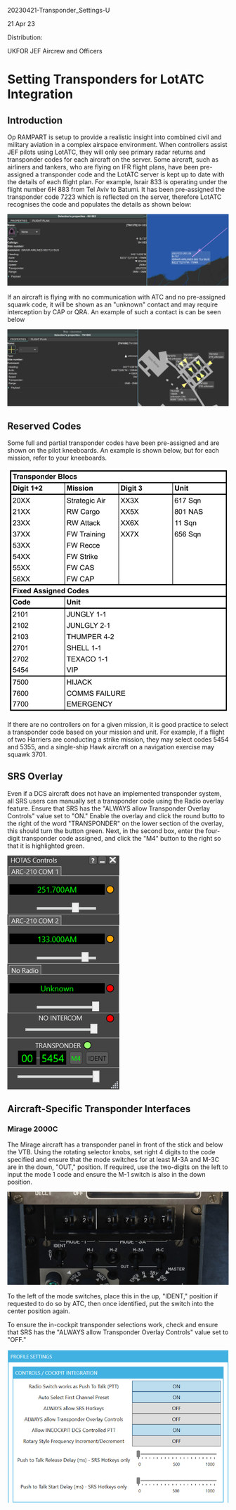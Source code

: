 20230421-Transponder_Settings-U

21 Apr 23

Distribution:

UKFOR JEF Aircrew and Officers

# Setting Transponders for LotATC Integration

## Introduction

Op RAMPART is setup to provide a realistic insight into combined civil and military aviation in a complex airspace environment.
When controllers assist JEF pilots using LotATC, they will only see primary radar returns and transponder codes for each aircraft on the server.
Some aircraft, such as airliners and tankers, who are flying on IFR flight plans, have been pre-assigned a transponder code and the LotATC server is kept up to date with the details of each flight plan.
For example, Israir 833 is operating under the flight number 6H 883 from Tel Aviv to Batumi.
It has been pre-assigned the transponder code 7223 which is reflected on the server, therefore LotATC recognises the code and populates the details as shown below:

![6H883](6H883.png)

If an aircraft is flying with no communication with ATC and no pre-assigned squawk code, it will be shown as an "unknown" contact and may require interception by CAP or QRA.
An example of such a contact is can be seen below

![Unknown](UNK.png)

## Reserved Codes

Some full and partial transponder codes have been pre-assigned and are shown on the pilot kneeboards.
An example is shown below, but for each mission, refer to your kneeboards.

![Codes](Codes.png)

If there are no controllers on for a given mission, it is good practice to select a transponder code based on your mission and unit.
For example, if a flight of two Harriers are conducting a strike mission, they may select codes 5454 and 5355, and a single-ship Hawk aircraft on a navigation exercise may squawk 3701.

## SRS Overlay

Even if a DCS aircraft does not have an implemented transponder system, all SRS users can manually set a transponder code using the Radio overlay feature.
Ensure that SRS has the "ALWAYS allow Transponder Overlay Controls" value set to "ON."
Enable the overlay and click the round butto to the right of the word "TRANSPONDER" on the lower section of the overlay, this should turn the button green.
Next, in the second box, enter the four-digit transponder code assigned, and click the "M4" button to the right so that it is highlighted green.

![SRS Overlay](SRS.png)

## Aircraft-Specific Transponder Interfaces

### Mirage 2000C

The Mirage aircraft has a transponder panel in front of the stick and below the VTB.
Using the rotating selector knobs, set right 4 digits to the code specified and ensure that the mode switches for at least M-3A and M-3C are in the down, "OUT," position.
If required, use the two-digits on the left to input the mode 1 code and ensure the M-1 switch is also in the down position.

![M-2000C Transponder](M2000C.jpg)

To the left of the mode switches, place this in the up, "IDENT," position if requested to do so by ATC, then once identified, put the switch into the center position again.

To ensure the in-cockpit transponder selections work, check and ensure that SRS has the "ALWAYS allow Transponder Overlay Controls" value set to "OFF."

![SRS Settings for M-2000C](SRS_M2000C.png)


